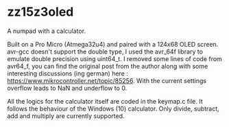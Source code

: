 # zz15z3oled

A numpad with a calculator.


Built on a Pro Micro (Atmega32u4) and paired with a 124x68 OLED screen.
avr-gcc doesn't support the double type, I used the avr_64f library to emulate double precision using uint64_t.
I removed some lines of code from avr64_f, you can find the original post from the author along with some interesting discussions (ing german) here : https://www.mikrocontroller.net/topic/85256.
With the current settings overflow leads to NaN and underflow to 0.

All the logics for the calculator itself are coded in the keymap.c file. 
It follows the behaviour of the Windows (10) calculator.
Only divide, subtract, add and multiply are currently supported.


